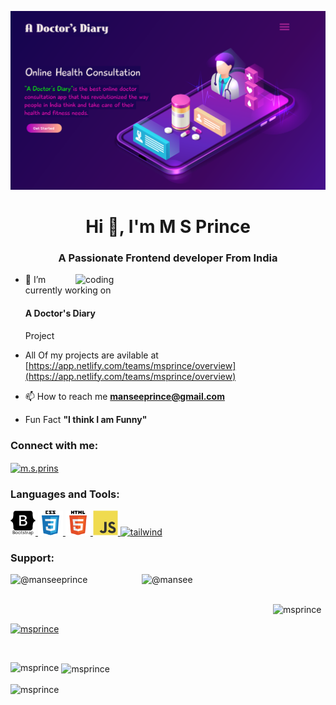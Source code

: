  ![logo](https://github.com/MSPrince/MSPrince/blob/main/485-ai.png)

<h1 align="center">Hi 👋, I'm M S Prince</h1>
<h3 align="center">A Passionate Frontend developer From India</h3>

<img align="right" alt="coding" width="400"
        src="https://user-images.githubusercontent.com/55389276/140866485-8fb1c876-9a8f-4d6a-98dc-08c4981eaf70.gif">

- 🔭 I’m currently working on <h4>A Doctor's Diary </h4>Project

- All Of my projects are avilable at [https://app.netlify.com/teams/msprince/overview](https://app.netlify.com/teams/msprince/overview)

- 📫 How to reach me **manseeprince@gmail.com**

- Fun Fact **"I think I am Funny"**

<h3 align="left">Connect with me:</h3>
<p align="left">
<a href="https://instagram.com/m.s.prins" target="blank"><img align="center" src="https://raw.githubusercontent.com/rahuldkjain/github-profile-readme-generator/master/src/images/icons/Social/instagram.svg" alt="m.s.prins" height="30" width="40" /></a>
</p>

<h3 align="left">Languages and Tools:</h3>
<p align="left"> <a href="https://getbootstrap.com" target="_blank" rel="noreferrer"> <img src="https://raw.githubusercontent.com/devicons/devicon/master/icons/bootstrap/bootstrap-plain-wordmark.svg" alt="bootstrap" width="40" height="40"/> </a> <a href="https://www.w3schools.com/css/" target="_blank" rel="noreferrer"> <img src="https://raw.githubusercontent.com/devicons/devicon/master/icons/css3/css3-original-wordmark.svg" alt="css3" width="40" height="40"/> </a> <a href="https://www.w3.org/html/" target="_blank" rel="noreferrer"> <img src="https://raw.githubusercontent.com/devicons/devicon/master/icons/html5/html5-original-wordmark.svg" alt="html5" width="40" height="40"/> </a> <a href="https://developer.mozilla.org/en-US/docs/Web/JavaScript" target="_blank" rel="noreferrer"> <img src="https://raw.githubusercontent.com/devicons/devicon/master/icons/javascript/javascript-original.svg" alt="javascript" width="40" height="40"/> </a> <a href="https://tailwindcss.com/" target="_blank" rel="noreferrer"> <img src="https://www.vectorlogo.zone/logos/tailwindcss/tailwindcss-icon.svg" alt="tailwind" width="40" height="40"/> </a> </p>

<h3 align="left">Support:</h3>
<p><a href="https://www.buymeacoffee.com/@manseeprince"> <img align="left" src="https://cdn.buymeacoffee.com/buttons/v2/default-yellow.png" height="50" width="210" alt="@manseeprince" /></a><a href="https://ko-fi.com/@mansee"> <img align="left" src="https://cdn.ko-fi.com/cdn/kofi3.png?v=3" height="50" width="210" alt="@mansee" /></a></p><br><br>

<p align="left"> <img src="https://komarev.com/ghpvc/?username=msprince&label=Profile%20views&color=0e75b6&style=flat" alt="msprince" /> </p>

<p align="left"> <a href="https://github.com/ryo-ma/github-profile-trophy"><img src="https://github-profile-trophy.vercel.app/?username=msprince" alt="msprince" /></a> </p>

<p align="left"> <a href="https://twitter.com/" target="blank"><img src="https://img.shields.io/twitter/follow/?logo=twitter&style=for-the-badge" alt="" /></a> </p>



<p><img align="left" src="https://github-readme-stats.vercel.app/api/top-langs?username=msprince&show_icons=true&locale=en&layout=compact" alt="msprince" /></p>

<p>&nbsp;<img align="center" src="https://github-readme-stats.vercel.app/api?username=msprince&show_icons=true&locale=en" alt="msprince" /></p>

<p><img align="center" src="https://github-readme-streak-stats.herokuapp.com/?user=msprince&" alt="msprince" /></p>
